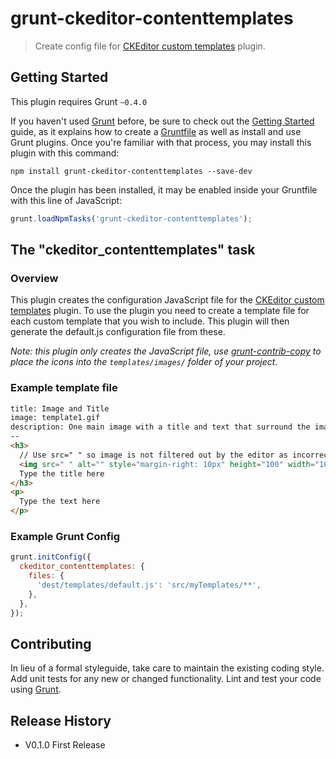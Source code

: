 # grunt-ckeditor-contenttemplates

> Create config file for [CKEditor custom templates](http://ckeditor.com/addon/templates) plugin.

## Getting Started
This plugin requires Grunt `~0.4.0`

If you haven't used [Grunt](http://gruntjs.com/) before, be sure to check out the [Getting Started](http://gruntjs.com/getting-started) guide, as it explains how to create a [Gruntfile](http://gruntjs.com/sample-gruntfile) as well as install and use Grunt plugins. Once you're familiar with that process, you may install this plugin with this command:

```shell
npm install grunt-ckeditor-contenttemplates --save-dev
```

Once the plugin has been installed, it may be enabled inside your Gruntfile with this line of JavaScript:

```js
grunt.loadNpmTasks('grunt-ckeditor-contenttemplates');
```

## The "ckeditor_contenttemplates" task

### Overview
This plugin creates the configuration JavaScript file for the [CKEditor custom templates](http://ckeditor.com/addon/templates) plugin. To use the plugin you need to create a template file for each custom template that you wish to include. This plugin will then generate the default.js configuration file from these.

*Note: this plugin only creates the JavaScript file, use [grunt-contrib-copy](/gruntjs/grunt-contrib-copy) to place the icons into the `templates/images/` folder of your project.*

### Example template file

```html
title: Image and Title
image: template1.gif
description: One main image with a title and text that surround the image.
--
<h3>
  // Use src=" " so image is not filtered out by the editor as incorrect (src is required).
  <img src=" " alt="" style="margin-right: 10px" height="100" width="100" align="left" />
  Type the title here
</h3>
<p>
  Type the text here
</p>
```

### Example Grunt Config

```js
grunt.initConfig({
  ckeditor_contenttemplates: {
    files: {
      'dest/templates/default.js': 'src/myTemplates/**',
    },
  },
});
```

## Contributing
In lieu of a formal styleguide, take care to maintain the existing coding style. Add unit tests for any new or changed functionality. Lint and test your code using [Grunt](http://gruntjs.com/).

## Release History
* V0.1.0 First Release
